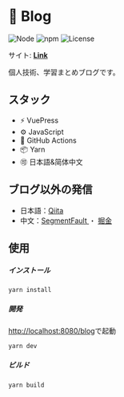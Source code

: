 # 📒 Blog

![Node](https://img.shields.io/badge/Node.js-v18.0.0-fb7185.svg?logo=&style=flat-square)  ![npm](https://img.shields.io/badge/npm-v1.0.0-84CC16.svg?style=flat-square)  ![License](https://img.shields.io/badge/License-MIT-0284C7.svg?logo=&style=flat-square)

サイト:  **[Link](https://kensoz.github.io/blog/)**

個人技術、学習まとめブログです。



## スタック

- ⚡️ VuePress
- ⚙️ JavaScript
- 🔩 GitHub Actions
- 📦 Yarn
- 🉑 日本語&简体中文




## ブログ以外の発信

- 日本語：[Qiita](https://qiita.com/kensoz)
- 中文：[SegmentFault ](https://segmentfault.com/u/kensoz/articles)・ [掘金](https://juejin.cn/user/1029616691882653)



## 使用

##### インストール

```bash
yarn install
```

##### 開発

[http://localhost:8080/blog](http://localhost:8080/blog)で起動

```bash
yarn dev
```

##### ビルド

```bash
yarn build
```





